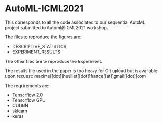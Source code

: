 # AutoML-ICML2021

This corresponds to all the code associated to our sequential AutoML project submitted to Automl@ICML2021 workshop.

The files to reproduce the figures are:
- DESCRIPTIVE_STATISTICS
- EXPERIMENT_RESULTS

The other files are to reproduce the Experiment.

The results file used in the paper is too heavy for Git upload but is available upon request: maxime[[dot]]heuillet[[dot]]france[[at]]gmail[[dot]]com

The requirements are:
- Tensorflow 2.0
- Tensorflow GPU
- CUDNN
- sklearn
- keras
